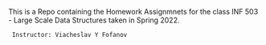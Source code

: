 This is a Repo containing the Homework Assignmnets for the class INF 503 - Large Scale Data Structures taken in Spring 2022.
     
     Instructor: Viacheslav Y Fofanov
